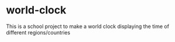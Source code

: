 # world-clock
This is a school project to make a world clock displaying the time of different regions/countries
